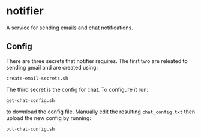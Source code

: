notifier
========

A service for sending emails and chat notifications.


Config
------

There are three secrets that notifier requires.
The first two are releated to sending gmail and are created
using:

    create-email-secrets.sh

The third secret is the config for chat. To configure
it run:

    get-chat-config.sh

to download the config file. Manually edit the resulting `chat_config.txt`
then upload the new config by running:

    put-chat-config.sh

